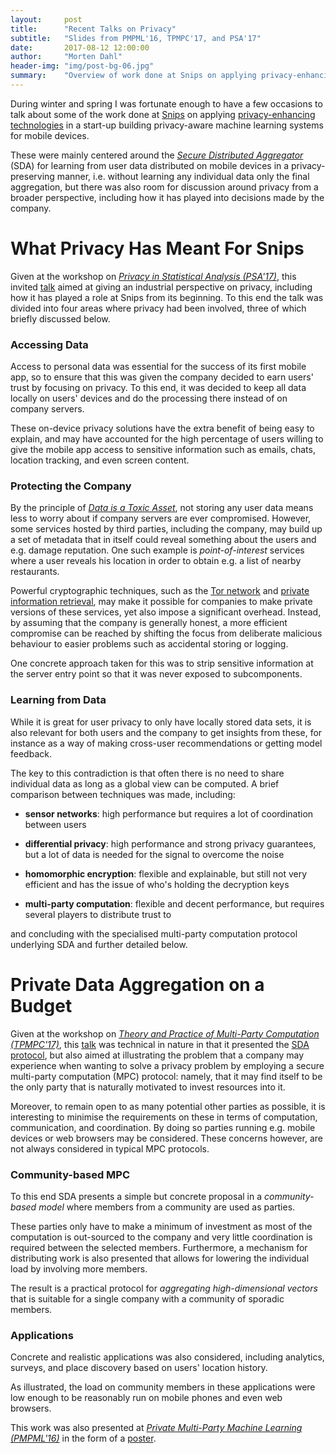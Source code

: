 ```yaml
---
layout:     post
title:      "Recent Talks on Privacy"
subtitle:   "Slides from PMPML'16, TPMPC'17, and PSA'17"
date:       2017-08-12 12:00:00
author:     "Morten Dahl"
header-img: "img/post-bg-06.jpg"
summary:    "Overview of work done at Snips on applying privacy-enhancing technologies as a start-up building privacy-aware machine learning systems for mobile devices. Mainly centered around secure aggregation for federated learning from user data but also some discussion around privacy from a broader perspective."
---
```


During winter and spring I was fortunate enough to have a few occasions to talk about some of the work done at [Snips](https://snips.ai) on applying [privacy-enhancing technologies](https://en.wikipedia.org/wiki/Privacy-enhancing_technologies) in a start-up building privacy-aware machine learning systems for mobile devices. 

These were mainly centered around the [*Secure Distributed Aggregator*](https://github.com/snipsco/sda) (SDA) for learning from user data distributed on mobile devices in a privacy-preserving manner, i.e. without learning any individual data only the final aggregation, but there was also room for discussion around privacy from a broader perspective, including how it has played into decisions made by the company.


# What Privacy Has Meant For Snips

Given at the workshop on [*Privacy in Statistical Analysis (PSA'17)*](http://wwwf.imperial.ac.uk/~nadams/events/ic-rss2017/ic-rss2017.html), this invited [talk](https://github.com/mortendahl/privateml/raw/master/talks/PSA17-slides.pdf) aimed at giving an industrial perspective on privacy, including how it has played a role at Snips from its beginning. To this end the talk was divided into four areas where privacy had been involved, three of which briefly discussed below.

### Accessing Data
Access to personal data was essential for the success of its first mobile app, so to ensure that this was given the company decided to earn users' trust by focusing on privacy. To this end, it was decided to keep all data locally on users' devices and do the processing there instead of on company servers. 

These on-device privacy solutions have the extra benefit of being easy to explain, and may have accounted for the high percentage of users willing to give the mobile app access to sensitive information such as emails, chats, location tracking, and even screen content.

### Protecting the Company
By the principle of [*Data is a Toxic Asset*](https://www.schneier.com/blog/archives/2016/03/data_is_a_toxic.html), not storing any user data means less to worry about if company servers are ever compromised. However, some services hosted by third parties, including the company, may build up a set of metadata that in itself could reveal something about the users and e.g. damage reputation. One such example is *point-of-interest* services where a user reveals his location in order to obtain e.g. a list of nearby restaurants.

Powerful cryptographic techniques, such as the [Tor network](https://www.torproject.org/) and [private information retrieval](https://en.wikipedia.org/wiki/Private_information_retrieval), may make it possible for companies to make private versions of these services, yet also impose a significant overhead. Instead, by assuming that the company is generally honest, a more efficient compromise can be reached by shifting the focus from deliberate malicious behaviour to easier problems such as accidental storing or logging. 

One concrete approach taken for this was to strip sensitive information at the server entry point so that it was never exposed to subcomponents.

### Learning from Data
While it is great for user privacy to only have locally stored data sets, it is also relevant for both users and the company to get insights from these, for instance as a way of making cross-user recommendations or getting model feedback.

The key to this contradiction is that often there is no need to share individual data as long as a global view can be computed. A brief comparison between techniques was made, including:

- **sensor networks**: high performance but requires a lot of coordination between users

- **differential privacy**: high performance and strong privacy guarantees, but a lot of data is needed for the signal to overcome the noise

- **homomorphic encryption**: flexible and explainable, but still not very efficient and has the issue of who's holding the decryption keys

- **multi-party computation**: flexible and decent performance, but requires several players to distribute trust to

and concluding with the specialised multi-party computation protocol underlying SDA and further detailed below.


# Private Data Aggregation on a Budget

Given at the workshop on [*Theory and Practice of Multi-Party Computation (TPMPC'17)*](http://www.multipartycomputation.com/tpmpc-2017), this [talk](https://github.com/mortendahl/privateml/raw/master/talks/TPMPC17-slides.pdf) was technical in nature in that it presented the [SDA protocol](https://eprint.iacr.org/2017/643), but also aimed at illustrating the problem that a company may experience when wanting to solve a privacy problem by employing a secure multi-party computation (MPC) protocol: namely, that it may find itself to be the only party that is naturally motivated to invest resources into it. 

Moreover, to remain open to as many potential other parties as possible, it is interesting to minimise the requirements on these in terms of computation, communication, and coordination. By doing so parties running e.g. mobile devices or web browsers may be considered. These concerns however, are not always considered in typical MPC protocols.

### Community-based MPC
To this end SDA presents a simple but concrete proposal in a *community-based model* where members from a community are used as parties. 

These parties only have to make a minimum of investment as most of the computation is out-sourced to the company and very little coordination is required between the selected members. Furthermore, a mechanism for distributing work is also presented that allows for lowering the individual load by involving more members. 

The result is a practical protocol for *aggregating high-dimensional vectors* that is suitable for a single company with a community of sporadic members.

### Applications
Concrete and realistic applications was also considered, including analytics, surveys, and place discovery based on users' location history.

As illustrated, the load on community members in these applications were low enough to be reasonably run on mobile phones and even web browsers.

This work was also presented at [*Private Multi-Party Machine Learning (PMPML'16)*](https://pmpml.github.io/PMPML16/) in the form of a [poster](https://github.com/mortendahl/privateml/raw/master/talks/PMPML16-poster.pdf).
